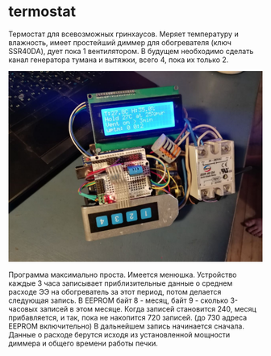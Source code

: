# termostat

Термостат для всевозможных гринхаусов. Меряет температуру и влажность, имеет простейший диммер для обогревателя (ключ SSR40DA), дует пока 1 вентилятором. В будущем необходимо сделать канал генератора тумана и вытяжки, всего 4, пока их только 2.

![Общий вид мозгов без экрана](./photo_2025-03-10_21-59-26.jpg)

Программа максимально проста. Имеется менюшка. Устройство каждые 3 часа записывает приблизительные данные о среднем расходе ЭЭ на обогреватель за этот период, потом делается следующая запись. В EEPROM байт 8 - месяц, байт 9 - сколько 3-часовых записей в этом месяце. Когда записей становится 240, месяц прибавляется, и так, пока не накопится 720 записей. (до 730 адреса EEPROM включительно) В дальнейшем запись начинается сначала. Данные о расходе берутся исходя из установленной мощности диммера и общего времени работы печки.